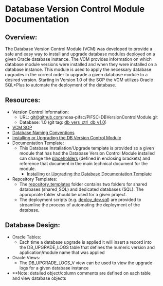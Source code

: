 # Database Version Control Module Documentation

## Overview:
The Database Version Control Module (VCM) was developed to provide a safe and easy way to install and upgrade database modules deployed on a given Oracle database instance.  The VCM provides information on which database module versions were installed and when they were installed on a database instance.  This module is used to apply the necessary database upgrades in the correct order to upgrade a given database module to a desired version.  Starting in Version 1.0 of the SOP the VCM utilizes Oracle SQL*Plus to automate the deployment of the database.  

## Resources:
- Version Control Information:
  - URL: git@github.com:noaa-pifsc/PIFSC-DBVersionControlModule.git
  - Database: 1.0 (git tag: [db_vers_ctrl_db_v1.0](https://github.com/PIFSC-NMFS-NOAA/PIFSC-DBVersionControlModule/releases/tag/db_vers_ctrl_db_v1.0))
- [VCM SOP](./DB%20Version%20Control%20Module%20SOP.MD)
- [Database Naming Conventions](./DB%20Version%20Control%20Module%20DB%20Naming%20Conventions.MD)
- [Installing or Upgrading the DB Version Control Module](./Installing%20or%20Upgrading%20the%20DB%20Version%20Control%20Module.MD)
- Documentation Template:
  - This Database Installation/Upgrade template is provided so a given module that has had the Database Version Control Module installed can change the [placeholders](./placeholder_documentation.MD) (defined in enclosing brackets) and reference that document in the main technical document for the module.
    - [Installing or Upgrading the Database Documentation Template](./Template%20-%20Installing%20or%20Upgrading%20the%20Database.MD)
- Repository Templates:
  - The [repository_templates](./repository_templates) folder contains two folders for shared databases (shared_SQL) and dedicated databases (SQL).  The appropriate folder should be used for a given project.  
  - The deployment scripts (e.g. [deploy_dev.sql](./repository_templates/SQL/automated_deployments/deploy_dev.sql)) are provided to streamline the process of automating the deployment of the database.

## Database Design:  
- Oracle Tables:
  - Each time a database upgrade is applied it will insert a record into the DB_UPGRADE_LOGS table that defines the numeric version and application/module name that was applied
- Oracle Views:
  - The DB_UPGRADE_LOGS_V view can be used to view the upgrade logs for a given database instance
- **Note: detailed object/column comments are defined on each table and view database objects
